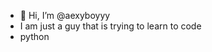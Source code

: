 - 👋 Hi, I’m @aexyboyyy
- I am just a guy that is trying to learn to code
- python

<!---
aexyboyyy/aexyboyyy is a ✨ special ✨ repository because its `README.md` (this file) appears on your GitHub profile.
You can click the Preview link to take a look at your changes.
--->
